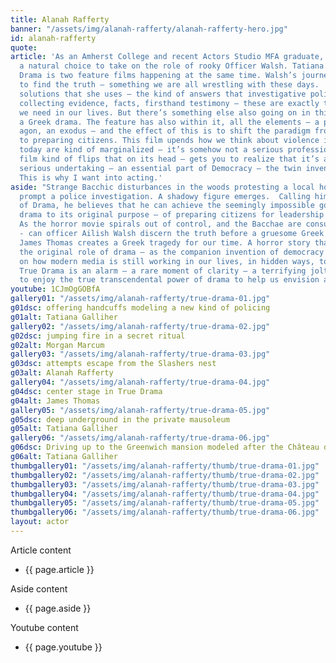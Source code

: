 ```yaml
---
title: Alanah Rafferty
banner: "/assets/img/alanah-rafferty/alanah-rafferty-hero.jpg"
id: alanah-rafferty
quote: 
article: 'As an Amherst College and recent Actors Studio MFA graduate, Tatiana was
  a natural choice to take on the role of rooky Officer Walsh. Tatiana explains, “True
  Drama is two feature films happening at the same time. Walsh’s journey is a journey
  to find the truth – something we are all wrestling with these days.  The kind of
  solutions that she uses – the kind of answers that investigative police use: carefully
  collecting evidence, facts, firsthand testimony – these are exactly the right approach
  we need in our lives. But there’s something else also going on in this film – it’s
  a Greek drama. The feature has also within it, all the elements – a prologue, an
  agon, an exodus – and the effect of this is to shift the paradigm from entertainment
  to preparing citizens. This film upends how we think about violence in drama. Actors
  today are kind of marginalized – it’s somehow not a serious profession – and this
  film kind of flips that on its head – gets you to realize that it’s a fantastically
  serious undertaking – an essential part of Democracy – the twin invention of Democracy.
  This is why I want into acting.'
aside: "Strange Bacchic disturbances in the woods protesting a local horror movie
  prompt a police investigation. A shadowy figure emerges.  Calling himself the God
  of Drama, he believes that he can achieve the seemingly impossible goal of returning
  drama to its original purpose – of preparing citizens for leadership in democracy.
  As the horror movie spirals out of control, and the Bacchae are consumed in violence
  - can officer Ailish Walsh discern the truth before a gruesome Greek drama unfolds?\n<br>\n<br>\nDirector
  James Thomas creates a Greek tragedy for our time. A horror story that looks at
  the original role of drama – as the companion invention of democracy – to shed light
  on how modern media is still working in our lives, in hidden ways, to rip us apart.
  True Drama is an alarm – a rare moment of clarity – a terrifying jolt - and an invitation
  to enjoy the true transcendental power of drama to help us envision a better Democracy. "
youtube: 1CJmOgGOBfA
gallery01: "/assets/img/alanah-rafferty/true-drama-01.jpg"
g01dsc: offering handcuffs modeling a new kind of policing
g01alt: Tatiana Galliher
gallery02: "/assets/img/alanah-rafferty/true-drama-02.jpg"
g02dsc: jumping fire in a secret ritual
g02alt: Morgan Marcum
gallery03: "/assets/img/alanah-rafferty/true-drama-03.jpg"
g03dsc: attempts escape from the Slashers nest
g03alt: Alanah Rafferty
gallery04: "/assets/img/alanah-rafferty/true-drama-04.jpg"
g04dsc: center stage in True Drama
g04alt: James Thomas
gallery05: "/assets/img/alanah-rafferty/true-drama-05.jpg"
g05dsc: deep underground in the private mausoleum
g05alt: Tatiana Galliher
gallery06: "/assets/img/alanah-rafferty/true-drama-06.jpg"
g06dsc: Driving up to the Greenwich mansion modeled after the Château de Malmaison in French
g06alt: Tatiana Galliher
thumbgallery01: "/assets/img/alanah-rafferty/thumb/true-drama-01.jpg"
thumbgallery02: "/assets/img/alanah-rafferty/thumb/true-drama-02.jpg"
thumbgallery03: "/assets/img/alanah-rafferty/thumb/true-drama-03.jpg"
thumbgallery04: "/assets/img/alanah-rafferty/thumb/true-drama-04.jpg"
thumbgallery05: "/assets/img/alanah-rafferty/thumb/true-drama-05.jpg"
thumbgallery06: "/assets/img/alanah-rafferty/thumb/true-drama-06.jpg"
layout: actor
---
```


Article content
* {{ page.article }}

Aside content
* {{ page.aside }}

Youtube content
* {{ page.youtube }}

